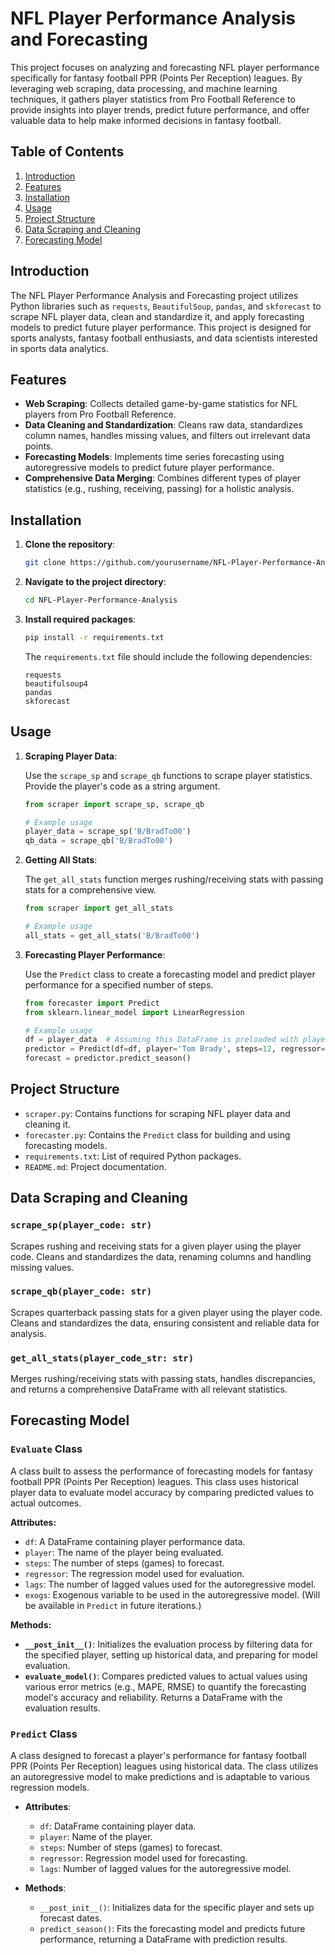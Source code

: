 # NFL Player Performance Analysis and Forecasting

This project focuses on analyzing and forecasting NFL player performance specifically for fantasy football PPR (Points Per Reception) leagues. By leveraging web scraping, data processing, and machine learning techniques, it gathers player statistics from Pro Football Reference to provide insights into player trends, predict future performance, and offer valuable data to help make informed decisions in fantasy football. 

## Table of Contents

1. [Introduction](#introduction)
2. [Features](#features)
3. [Installation](#installation)
4. [Usage](#usage)
5. [Project Structure](#project-structure)
6. [Data Scraping and Cleaning](#data-scraping-and-cleaning)
7. [Forecasting Model](#forecasting-model)

## Introduction

The NFL Player Performance Analysis and Forecasting project utilizes Python libraries such as `requests`, `BeautifulSoup`, `pandas`, and `skforecast` to scrape NFL player data, clean and standardize it, and apply forecasting models to predict future player performance. This project is designed for sports analysts, fantasy football enthusiasts, and data scientists interested in sports data analytics.

## Features

- **Web Scraping**: Collects detailed game-by-game statistics for NFL players from Pro Football Reference.
- **Data Cleaning and Standardization**: Cleans raw data, standardizes column names, handles missing values, and filters out irrelevant data points.
- **Forecasting Models**: Implements time series forecasting using autoregressive models to predict future player performance.
- **Comprehensive Data Merging**: Combines different types of player statistics (e.g., rushing, receiving, passing) for a holistic analysis.

## Installation

1. **Clone the repository**:

    ```bash
    git clone https://github.com/yourusername/NFL-Player-Performance-Analysis.git
    ```

2. **Navigate to the project directory**:

    ```bash
    cd NFL-Player-Performance-Analysis
    ```

3. **Install required packages**:

    ```bash
    pip install -r requirements.txt
    ```

   The `requirements.txt` file should include the following dependencies:

    ```text
    requests
    beautifulsoup4
    pandas
    skforecast
    ```

## Usage

1. **Scraping Player Data**:

   Use the `scrape_sp` and `scrape_qb` functions to scrape player statistics. Provide the player's code as a string argument.

    ```python
    from scraper import scrape_sp, scrape_qb

    # Example usage
    player_data = scrape_sp('B/BradTo00')
    qb_data = scrape_qb('B/BradTo00')
    ```

2. **Getting All Stats**:

   The `get_all_stats` function merges rushing/receiving stats with passing stats for a comprehensive view.

    ```python
    from scraper import get_all_stats

    # Example usage
    all_stats = get_all_stats('B/BradTo00')
    ```

3. **Forecasting Player Performance**:

   Use the `Predict` class to create a forecasting model and predict player performance for a specified number of steps.

    ```python
    from forecaster import Predict
    from sklearn.linear_model import LinearRegression

    # Example usage
    df = player_data  # Assuming this DataFrame is preloaded with player stats
    predictor = Predict(df=df, player='Tom Brady', steps=12, regressor=LinearRegression, lags=3)
    forecast = predictor.predict_season()
    ```

## Project Structure

- `scraper.py`: Contains functions for scraping NFL player data and cleaning it.
- `forecaster.py`: Contains the `Predict` class for building and using forecasting models.
- `requirements.txt`: List of required Python packages.
- `README.md`: Project documentation.

## Data Scraping and Cleaning

### `scrape_sp(player_code: str)`

Scrapes rushing and receiving stats for a given player using the player code. Cleans and standardizes the data, renaming columns and handling missing values.

### `scrape_qb(player_code: str)`

Scrapes quarterback passing stats for a given player using the player code. Cleans and standardizes the data, ensuring consistent and reliable data for analysis.

### `get_all_stats(player_code_str: str)`

Merges rushing/receiving stats with passing stats, handles discrepancies, and returns a comprehensive DataFrame with all relevant statistics.

## Forecasting Model

### `Evaluate` Class

A class built to assess the performance of forecasting models for fantasy football PPR (Points Per Reception) leagues. This class uses historical player data to evaluate model accuracy by comparing predicted values to actual outcomes.

**Attributes:**

- `df`: A DataFrame containing player performance data.
- `player`: The name of the player being evaluated.
- `steps`: The number of steps (games) to forecast.
- `regressor`: The regression model used for evaluation.
- `lags`: The number of lagged values used for the autoregressive model.
- `exogs`: Exogenous variable to be used in the autoregressive model. (Will be available in `Predict` in future iterations.)

**Methods:**

- **`__post_init__()`**: Initializes the evaluation process by filtering data for the specified player, setting up historical data, and preparing for model evaluation.
- **`evaluate_model()`**: Compares predicted values to actual values using various error metrics (e.g., MAPE, RMSE) to quantify the forecasting model's accuracy and reliability. Returns a DataFrame with the evaluation results.


### `Predict` Class

A class designed to forecast a player's performance for fantasy football PPR (Points Per Reception) leagues using historical data. The class utilizes an autoregressive model to make predictions and is adaptable to various regression models. 

- **Attributes**:
  - `df`: DataFrame containing player data.
  - `player`: Name of the player.
  - `steps`: Number of steps (games) to forecast.
  - `regressor`: Regression model used for forecasting.
  - `lags`: Number of lagged values for the autoregressive model.

- **Methods**:
  - `__post_init__()`: Initializes data for the specific player and sets up forecast dates.
  - `predict_season()`: Fits the forecasting model and predicts future performance, returning a DataFrame with prediction results.

